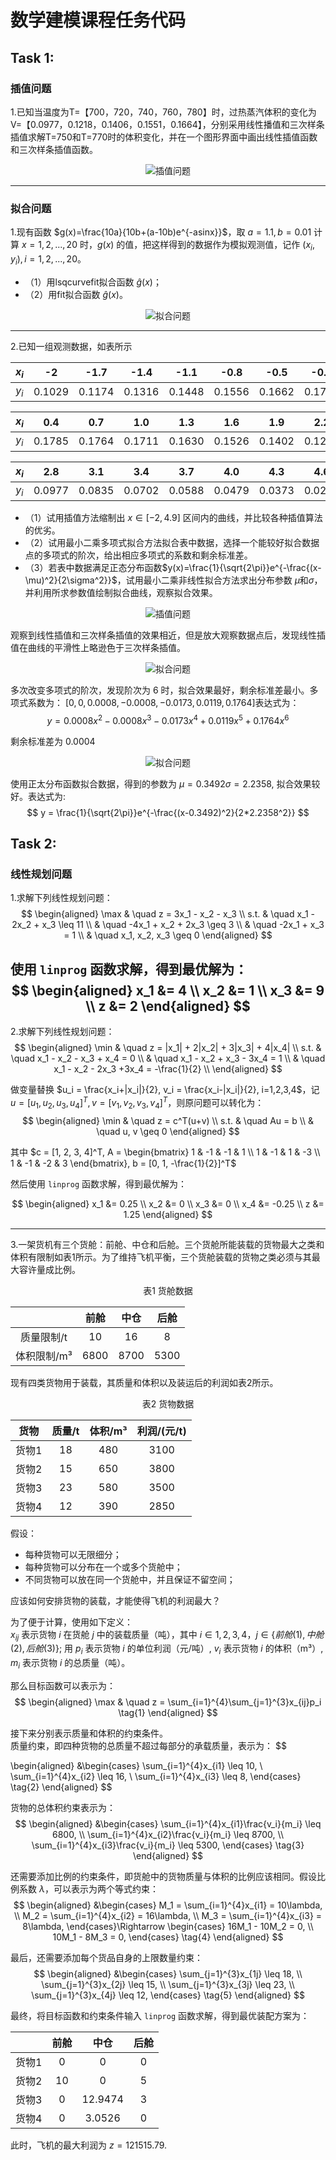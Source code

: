 # 数学建模课程任务代码
## Task 1:
### 插值问题

1.已知当温度为T=【700，720，740，760，780】时，过热蒸汽体积的变化为V=【0.0977，0.1218，0.1406，0.1551，0.1664】，分别采用线性播值和三次样条插值求解T=750和T=770时的体积变化，并在一个图形界面中画出线性插值函数和三次样条插值函数。

<div style="text-align: center;">
    <img src="./Task1/interpolation.jpg" alt="插值问题">
</div>

---
 
### 拟合问题

1.现有函数 $g(x)=\frac{10a}{10b+(a-10b)e^{-asinx}}$，取 $a=1.1, b=0.01$ 计算 $x=1, 2, ..., 20$ 时，$g(x)$ 的值，把这样得到的数据作为模拟观测值，记作 $(x_i, y_i), i=1, 2, ..., 20$。
  
- （1）用lsqcurvefit拟合函数 $\hat{g}(x)$；
- （2）用fit拟合函数 $\hat{g}(x)$。

<div style="text-align: center;">
    <img src="./Task1/fitting_1.jpg" alt="拟合问题">
</div>

---

2.已知一组观测数据，如表所示
<div align="center">

| $x_i$ |   -2   |  -1.7  |  -1.4  |  -1.1  |  -0.8  |  -0.5  |  -0.2  |  0.1   |
| :---: | :----: | :----: | :----: | :----: | :----: | :----: | :----: | :----: |
| $y_i$ | 0.1029 | 0.1174 | 0.1316 | 0.1448 | 0.1556 | 0.1662 | 0.1733 | 0.1775 |

| $x_i$ |  0.4   |  0.7   |  1.0   |  1.3   |  1.6   |  1.9   |  2.2   |  2.5   |
| :---: | :----: | :----: | :----: | :----: | :----: | :----: | :----: | :----: |
| $y_i$ | 0.1785 | 0.1764 | 0.1711 | 0.1630 | 0.1526 | 0.1402 | 0.1266 | 0.1122 |

| $x_i$ |  2.8   |  3.1   |  3.4   |  3.7   |  4.0   |  4.3   |  4.6   |  4.9   |
| :---: | :----: | :----: | :----: | :----: | :----: | :----: | :----: | :----: |
| $y_i$ | 0.0977 | 0.0835 | 0.0702 | 0.0588 | 0.0479 | 0.0373 | 0.0291 | 0.0224 |

</div>

- （1）试用插值方法缩制出 $x\in[-2, 4.9]$ 区间内的曲线，并比较各种插值算法的优劣。
- （2）试用最小二乘多项式拟合方法拟合表中数据，选择一个能较好拟合数据点的多项式的阶次，给出相应多项式的系数和剩余标准差。
- （3）若表中数据满足正态分布函数$y(x)=\frac{1}{\sqrt{2\pi}}e^{-\frac{(x-\mu)^2}{2\sigma^2}}$，试用最小二乘非线性拟合方法求出分布参数 $\mu$和$\sigma$，并利用所求参数值绘制拟合曲线，观察拟合效果。
  
<div align="center">
    <img src="./Task1/fitting_2_interp.jpg" alt="插值问题">
</div>

观察到线性插值和三次样条插值的效果相近，但是放大观察数据点后，发现线性插值在曲线的平滑性上略逊色于三次样条插值。

<div align="center">
    <img src="./Task1/fitting_2_polyfit.jpg" alt="拟合问题">
</div>

多次改变多项式的阶次，发现阶次为 6 时，拟合效果最好，剩余标准差最小。多项式系数为：
$[0, 0,  0.0008, -0.0008, -0.0173, 0.0119, 0.1764]$表达式为：
$$
y=0.0008x^2 - 0.0008x^3 - 0.0173x^4 + 0.0119x^5 + 0.1764x^6
$$

剩余标准差为 $0.0004$

<div align="center">
    <img src="./Task1/fitting_2_normfit.jpg" alt="拟合问题">
</div>

使用正太分布函数拟合数据，得到的参数为 $\mu = 0.3492 \sigma = 2.2358$, 拟合效果较好。表达式为:
$$
y = \frac{1}{\sqrt{2\pi}}e^{-\frac{(x-0.3492)^2}{2*2.2358^2}}
$$

## Task 2:
### 线性规划问题
1.求解下列线性规划问题：
$$
\begin{aligned}
\max & \quad z = 3x_1 - x_2 - x_3 \\
s.t. & \quad x_1 - 2x_2 + x_3 \leq 11 \\
& \quad -4x_1 + x_2 + 2x_3 \geq 3 \\
& \quad -2x_1 + x_3 = 1 \\
& \quad x_1, x_2, x_3 \geq 0
\end{aligned}
$$

使用 `linprog` 函数求解，得到最优解为：
$$
\begin{aligned}
x_1 &= 4 \\
x_2 &= 1 \\
x_3 &= 9 \\
z &= 2
\end{aligned}
$$
---
2.求解下列线性规划问题：
$$
\begin{aligned}
\min & \quad z = |x_1| + 2|x_2| + 3|x_3| + 4|x_4| \\
s.t. & \quad x_1 - x_2 - x_3 + x_4 = 0 \\
& \quad x_1 - x_2 + x_3 - 3x_4 = 1 \\
& \quad x_1 - x_2 - 2x_3 +3x_4 = -\frac{1}{2} \\
\end{aligned}
$$

做变量替换 $u_i = \frac{x_i+|x_i|}{2}, v_i = \frac{x_i-|x_i|}{2}, i=1,2,3,4$，记 $u=[u_1, u_2, u_3, u_4]^T, v=[v_1, v_2, v_3, v_4]^T$，则原问题可以转化为：
$$
\begin{aligned}
\min & \quad z = c^T(u+v) \\
s.t. & \quad Au = b \\
& \quad u, v \geq 0  
\end{aligned}
$$

其中 $c = [1, 2, 3, 4]^T, A = \begin{bmatrix} 1 & -1 & -1 & 1 \\ 1 & -1 & 1 & -3 \\ 1 & -1 & -2 & 3 \end{bmatrix}, b = [0, 1, -\frac{1}{2}]^T$

然后使用 `linprog` 函数求解，得到最优解为：


$$
\begin{aligned}
x_1 &= 0.25 \\
x_2 &= 0 \\
x_3 &= 0 \\
x_4 &= -0.25 \\
z &= 1.25
\end{aligned}
$$

---
3.一架货机有三个货舱：前舱、中仓和后舱。三个货舱所能装载的货物最大之类和体积有限制如表1所示。为了维持飞机平衡，三个货舱装载的货物之类必须与其最大容许量成比例。

<div align="center">
表1 货舱数据 <br>

|             | 前舱  | 中仓  | 后舱  |
| :---------: | :---: | :---: | :---: |
| 质量限制/t  |  10   |  16   |   8   |
| 体积限制/m³ | 6800  | 8700  | 5300  |
</div>

现有四类货物用于装载，其质量和体积以及装运后的利润如表2所示。
<div align="center">
表2 货物数据 <br>

| 货物  | 质量/t | 体积/m³ | 利润/(元/t) |
| :---: | :----: | :-----: | :---------: |
| 货物1 |   18   |   480   |    3100     |
| 货物2 |   15   |   650   |    3800     |
| 货物3 |   23   |   580   |    3500     |
| 货物4 |   12   |   390   |    2850     |
</div>

假设：
- 每种货物可以无限细分；
- 每种货物可以分布在一个或多个货舱中；
- 不同货物可以放在同一个货舱中，并且保证不留空间；
  
应该如何安排货物的装载，才能使得飞机的利润最大？

为了便于计算，使用如下定义：<br>
$x_{ij}$ 表示货物 $i$ 在货舱 $j$ 中的装载质量（吨），其中 $i\in{1,2,3,4}$，$j\in\{前舱(1),中舱(2),后舱(3)\}$;
用 $p_i$ 表示货物 $i$ 的单位利润（元/吨）, $v_i$ 表示货物 $i$ 的体积（m³）, $m_i$ 表示货物 $i$ 的总质量（吨）。

那么目标函数可以表示为：
$$
\begin{aligned} 
\max & \quad z = \sum_{i=1}^{4}\sum_{j=1}^{3}x_{ij}p_i \tag{1}
\end{aligned}
$$

接下来分别表示质量和体积的约束条件。<br>质量约束，即四种货物的总质量不超过每部分的承载质量，表示为：
$$

\begin{aligned}
&\begin{cases}
\sum_{i=1}^{4}x_{i1} \leq 10, \\
\sum_{i=1}^{4}x_{i2} \leq 16, \\
\sum_{i=1}^{4}x_{i3} \leq 8,
\end{cases} \tag{2}
\end{aligned}
$$

货物的总体积约束表示为：
$$
\begin{aligned}
&\begin{cases}
\sum_{i=1}^{4}x_{i1}\frac{v_i}{m_i} \leq 6800, \\
\sum_{i=1}^{4}x_{i2}\frac{v_i}{m_i} \leq 8700, \\
\sum_{i=1}^{4}x_{i3}\frac{v_i}{m_i} \leq 5300,
\end{cases} \tag{3}
\end{aligned}
$$

还需要添加比例的约束条件，即货舱中的货物质量与体积的比例应该相同。假设比例系数 $\lambda$，可以表示为两个等式约束：
$$
\begin{aligned}
&\begin{cases}
M_1 = \sum_{i=1}^{4}x_{i1} = 10\lambda, \\
M_2 = \sum_{i=1}^{4}x_{i2} = 16\lambda, \\ 
M_3 = \sum_{i=1}^{4}x_{i3} = 8\lambda,
\end{cases}\Rightarrow 
\begin{cases}
16M_1 - 10M_2 = 0, \\
10M_1 - 8M_3 = 0,
\end{cases}
\tag{4}
\end{aligned}
$$

最后，还需要添加每个货品自身的上限数量约束：
$$
\begin{aligned}
&\begin{cases}
\sum_{j=1}^{3}x_{1j} \leq 18, \\
\sum_{j=1}^{3}x_{2j} \leq 15, \\
\sum_{j=1}^{3}x_{3j} \leq 23, \\
\sum_{j=1}^{3}x_{4j} \leq 12,
\end{cases} \tag{5}
\end{aligned}
$$

最终，将目标函数和约束条件输入 `linprog` 函数求解，得到最优装配方案为：


<div align="center">

| | 前舱 | 中仓 | 后舱 |
| :---: | :---: | :---: | :---: |
| 货物1 | 0 | 0 | 0 |
| 货物2 | 10 | 0 | 5 |
| 货物3 | 0 | 12.9474 | 3 |
| 货物4 | 0 | 3.0526 | 0 |

</div>

此时，飞机的最大利润为  $z = 121515.79$.
